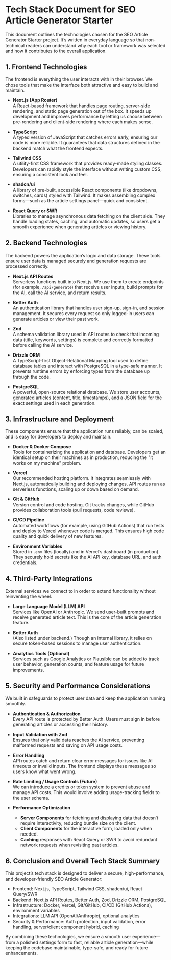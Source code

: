 # Tech Stack Document for SEO Article Generator Starter

This document outlines the technologies chosen for the SEO Article Generator Starter project. It’s written in everyday language so that non-technical readers can understand why each tool or framework was selected and how it contributes to the overall application.

## 1. Frontend Technologies

The frontend is everything the user interacts with in their browser. We chose tools that make the interface both attractive and easy to build and maintain.

- **Next.js (App Router)**  
  A React-based framework that handles page routing, server-side rendering, and static page generation out of the box. It speeds up development and improves performance by letting us choose between pre-rendering and client-side rendering where each makes sense.

- **TypeScript**  
  A typed version of JavaScript that catches errors early, ensuring our code is more reliable. It guarantees that data structures defined in the backend match what the frontend expects.

- **Tailwind CSS**  
  A utility-first CSS framework that provides ready-made styling classes. Developers can rapidly style the interface without writing custom CSS, ensuring a consistent look and feel.

- **shadcn/ui**  
  A library of pre-built, accessible React components (like dropdowns, switches, cards) styled with Tailwind. It makes assembling complex forms—such as the article settings panel—quick and consistent.

- **React Query or SWR**  
  Libraries to manage asynchronous data fetching on the client side. They handle loading states, caching, and automatic updates, so users get a smooth experience when generating articles or viewing history.

## 2. Backend Technologies

The backend powers the application’s logic and data storage. These tools ensure user data is managed securely and generation requests are processed correctly.

- **Next.js API Routes**  
  Serverless functions built into Next.js. We use them to create endpoints (for example, `/api/generate`) that receive user inputs, build prompts for the AI, call the AI service, and return results.

- **Better Auth**  
  An authentication library that handles user sign-up, sign-in, and session management. It secures every request so only logged-in users can generate articles or view their past work.

- **Zod**  
  A schema validation library used in API routes to check that incoming data (title, keywords, settings) is complete and correctly formatted before calling the AI service.

- **Drizzle ORM**  
  A TypeScript-first Object-Relational Mapping tool used to define database tables and interact with PostgreSQL in a type-safe manner. It prevents runtime errors by enforcing types from the database up through the code.

- **PostgreSQL**  
  A powerful, open-source relational database. We store user accounts, generated articles (content, title, timestamps), and a JSON field for the exact settings used in each generation.

## 3. Infrastructure and Deployment

These components ensure that the application runs reliably, can be scaled, and is easy for developers to deploy and maintain.

- **Docker & Docker Compose**  
  Tools for containerizing the application and database. Developers get an identical setup on their machines as in production, reducing the "it works on my machine" problem.

- **Vercel**  
  Our recommended hosting platform. It integrates seamlessly with Next.js, automatically building and deploying changes. API routes run as serverless functions, scaling up or down based on demand.

- **Git & GitHub**  
  Version control and code hosting. Git tracks changes, while GitHub provides collaboration tools (pull requests, code reviews).

- **CI/CD Pipeline**  
  Automated workflows (for example, using GitHub Actions) that run tests and deploy to Vercel whenever code is merged. This ensures high code quality and quick delivery of new features.

- **Environment Variables**  
  Stored in `.env` files (locally) and in Vercel’s dashboard (in production). They securely hold secrets like the AI API key, database URL, and auth credentials.

## 4. Third-Party Integrations

External services we connect to in order to extend functionality without reinventing the wheel.

- **Large Language Model (LLM) API**  
  Services like OpenAI or Anthropic. We send user-built prompts and receive generated article text. This is the core of the article generation feature.

- **Better Auth**  
  (Also listed under backend.) Though an internal library, it relies on secure token-based sessions to manage user authentication.

- **Analytics Tools (Optional)**  
  Services such as Google Analytics or Plausible can be added to track user behavior, generation counts, and feature usage for future improvements.

## 5. Security and Performance Considerations

We built in safeguards to protect user data and keep the application running smoothly.

- **Authentication & Authorization**  
  Every API route is protected by Better Auth. Users must sign in before generating articles or accessing their history.

- **Input Validation with Zod**  
  Ensures that only valid data reaches the AI service, preventing malformed requests and saving on API usage costs.

- **Error Handling**  
  API routes catch and return clear error messages for issues like AI timeouts or invalid inputs. The frontend displays these messages so users know what went wrong.

- **Rate Limiting / Usage Controls (Future)**  
  We can introduce a credits or token system to prevent abuse and manage API costs. This would involve adding usage-tracking fields to the user schema.

- **Performance Optimization**  
  - **Server Components** for fetching and displaying data that doesn’t require interactivity, reducing bundle size on the client.  
  - **Client Components** for the interactive form, loaded only when needed.  
  - **Caching** responses with React Query or SWR to avoid redundant network requests when revisiting past articles.

## 6. Conclusion and Overall Tech Stack Summary

This project’s tech stack is designed to deliver a secure, high-performance, and developer-friendly SEO Article Generator:

- Frontend: Next.js, TypeScript, Tailwind CSS, shadcn/ui, React Query/SWR
- Backend: Next.js API Routes, Better Auth, Zod, Drizzle ORM, PostgreSQL
- Infrastructure: Docker, Vercel, Git/GitHub, CI/CD (GitHub Actions), environment variables
- Integrations: LLM API (OpenAI/Anthropic), optional analytics
- Security & Performance: Auth protection, input validation, error handling, server/client component hybrid, caching

By combining these technologies, we ensure a smooth user experience—from a polished settings form to fast, reliable article generation—while keeping the codebase maintainable, type-safe, and ready for future enhancements.